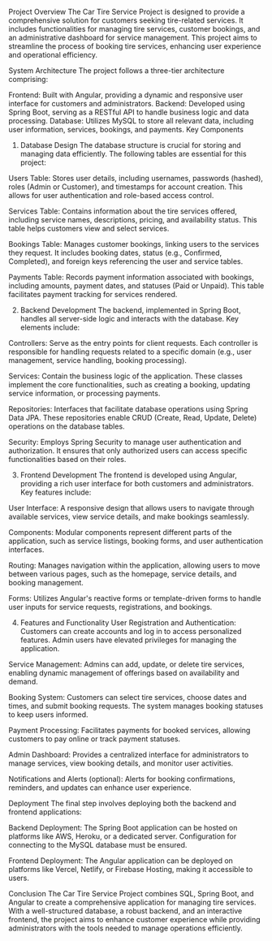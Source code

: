 Project Overview
The Car Tire Service Project is designed to provide a comprehensive solution for customers seeking tire-related services. It includes functionalities for managing tire services, customer bookings, and an administrative dashboard for service management. This project aims to streamline the process of booking tire services, enhancing user experience and operational efficiency.

System Architecture
The project follows a three-tier architecture comprising:

Frontend: Built with Angular, providing a dynamic and responsive user interface for customers and administrators.
Backend: Developed using Spring Boot, serving as a RESTful API to handle business logic and data processing.
Database: Utilizes MySQL to store all relevant data, including user information, services, bookings, and payments.
Key Components
1. Database Design
The database structure is crucial for storing and managing data efficiently. The following tables are essential for this project:

Users Table: Stores user details, including usernames, passwords (hashed), roles (Admin or Customer), and timestamps for account creation. This allows for user authentication and role-based access control.

Services Table: Contains information about the tire services offered, including service names, descriptions, pricing, and availability status. This table helps customers view and select services.

Bookings Table: Manages customer bookings, linking users to the services they request. It includes booking dates, status (e.g., Confirmed, Completed), and foreign keys referencing the user and service tables.

Payments Table: Records payment information associated with bookings, including amounts, payment dates, and statuses (Paid or Unpaid). This table facilitates payment tracking for services rendered.

2. Backend Development
The backend, implemented in Spring Boot, handles all server-side logic and interacts with the database. Key elements include:

Controllers: Serve as the entry points for client requests. Each controller is responsible for handling requests related to a specific domain (e.g., user management, service handling, booking processing).

Services: Contain the business logic of the application. These classes implement the core functionalities, such as creating a booking, updating service information, or processing payments.

Repositories: Interfaces that facilitate database operations using Spring Data JPA. These repositories enable CRUD (Create, Read, Update, Delete) operations on the database tables.

Security: Employs Spring Security to manage user authentication and authorization. It ensures that only authorized users can access specific functionalities based on their roles.

3. Frontend Development
The frontend is developed using Angular, providing a rich user interface for both customers and administrators. Key features include:

User Interface: A responsive design that allows users to navigate through available services, view service details, and make bookings seamlessly.

Components: Modular components represent different parts of the application, such as service listings, booking forms, and user authentication interfaces.

Routing: Manages navigation within the application, allowing users to move between various pages, such as the homepage, service details, and booking management.

Forms: Utilizes Angular's reactive forms or template-driven forms to handle user inputs for service requests, registrations, and bookings.

4. Features and Functionality
User Registration and Authentication: Customers can create accounts and log in to access personalized features. Admin users have elevated privileges for managing the application.

Service Management: Admins can add, update, or delete tire services, enabling dynamic management of offerings based on availability and demand.

Booking System: Customers can select tire services, choose dates and times, and submit booking requests. The system manages booking statuses to keep users informed.

Payment Processing: Facilitates payments for booked services, allowing customers to pay online or track payment statuses.

Admin Dashboard: Provides a centralized interface for administrators to manage services, view booking details, and monitor user activities.

Notifications and Alerts (optional): Alerts for booking confirmations, reminders, and updates can enhance user experience.

Deployment
The final step involves deploying both the backend and frontend applications:

Backend Deployment: The Spring Boot application can be hosted on platforms like AWS, Heroku, or a dedicated server. Configuration for connecting to the MySQL database must be ensured.

Frontend Deployment: The Angular application can be deployed on platforms like Vercel, Netlify, or Firebase Hosting, making it accessible to users.

Conclusion
The Car Tire Service Project combines SQL, Spring Boot, and Angular to create a comprehensive application for managing tire services. With a well-structured database, a robust backend, and an interactive frontend, the project aims to enhance customer experience while providing administrators with the tools needed to manage operations efficiently.
